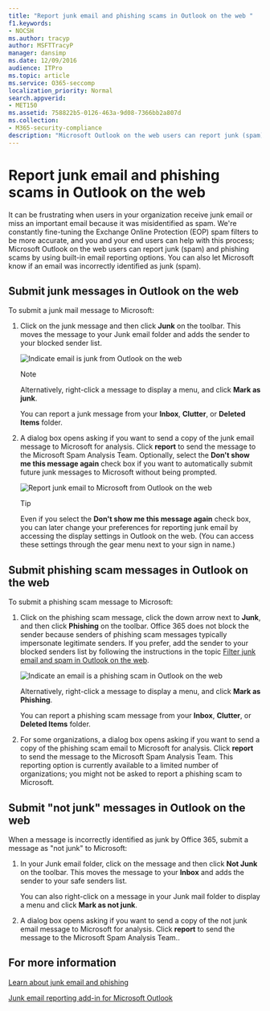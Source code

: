 ```yaml
---
title: "Report junk email and phishing scams in Outlook on the web "
f1.keywords:
- NOCSH
ms.author: tracyp
author: MSFTTracyP
manager: dansimp
ms.date: 12/09/2016
audience: ITPro
ms.topic: article
ms.service: O365-seccomp
localization_priority: Normal
search.appverid:
- MET150
ms.assetid: 758822b5-0126-463a-9d08-7366bb2a807d
ms.collection:
- M365-security-compliance
description: "Microsoft Outlook on the web users can report junk (spam) and phishing scams by using built-in email reporting options. You can also let Microsoft know if an email was incorrectly identified as junk (spam)."
---
```


# Report junk email and phishing scams in Outlook on the web

It can be frustrating when users in your organization receive junk email or miss an important email because it was misidentified as spam. We're constantly fine-tuning the Exchange Online Protection (EOP) spam filters to be more accurate, and you and your end users can help with this process; Microsoft Outlook on the web users can report junk (spam) and phishing scams by using built-in email reporting options. You can also let Microsoft know if an email was incorrectly identified as junk (spam).

## Submit junk messages in Outlook on the web

To submit a junk mail message to Microsoft:

1. Click on the junk message and then click **Junk** on the toolbar. This moves the message to your Junk email folder and adds the sender to your blocked sender list.

   ![Indicate email is junk from Outlook on the web](../media/a10ae792-aab6-4374-a041-6c3f732eb2e3.png)

   > [!NOTE]
   > Alternatively, right-click a message to display a menu, and click **Mark as junk**.

   You can report a junk message from your **Inbox**, **Clutter**, or **Deleted Items** folder.

2. A dialog box opens asking if you want to send a copy of the junk email message to Microsoft for analysis. Click **report** to send the message to the Microsoft Spam Analysis Team. Optionally, select the **Don't show me this message again** check box if you want to automatically submit future junk messages to Microsoft without being prompted.

   ![Report junk email to Microsoft from Outlook on the web](../media/e8d3a9f9-6eb6-4309-ba6d-643dffdb6a33.png)

   > [!TIP]
   > Even if you select the **Don't show me this message again** check box, you can later change your preferences for reporting junk email by accessing the display settings in Outlook on the web. (You can access these settings through the gear menu next to your sign in name.)

## Submit phishing scam messages in Outlook on the web

To submit a phishing scam message to Microsoft:

1. Click on the phishing scam message, click the down arrow next to **Junk**, and then click **Phishing** on the toolbar. Office 365 does not block the sender because senders of phishing scam messages typically impersonate legitimate senders. If you prefer, add the sender to your blocked senders list by following the instructions in the topic [Filter junk email and spam in Outlook on the web](https://support.office.com/article/db786e79-54e2-40cc-904f-d89d57b7f41d).

   ![Indicate an email is a phishing scam in Outlook on the web](../media/959bb577-341c-41ee-a159-e46600b2cf8a.png)

   Alternatively, right-click a message to display a menu, and click **Mark as Phishing**.

   You can report a phishing scam message from your **Inbox**, **Clutter**, or **Deleted Items** folder.

2. For some organizations, a dialog box opens asking if you want to send a copy of the phishing scam email to Microsoft for analysis. Click **report** to send the message to the Microsoft Spam Analysis Team. This reporting option is currently available to a limited number of organizations; you might not be asked to report a phishing scam to Microsoft.

## Submit "not junk" messages in Outlook on the web

When a message is incorrectly identified as junk by Office 365, submit a message as "not junk" to Microsoft:

1. In your Junk email folder, click on the message and then click **Not Junk** on the toolbar. This moves the message to your **Inbox** and adds the sender to your safe senders list.

   You can also right-click on a message in your Junk mail folder to display a menu and click **Mark as not junk**.

2. A dialog box opens asking if you want to send a copy of the not junk email message to Microsoft for analysis. Click **report** to send the message to the Microsoft Spam Analysis Team..

## For more information

[Learn about junk email and phishing](https://support.microsoft.com/article/86c1d76f-4d5a-4967-9647-35665dc17c31)

[Junk email reporting add-in for Microsoft Outlook](https://docs.microsoft.com/office365/securitycompliance/junk-email-reporting-add-in-for-microsoft-outlook)
